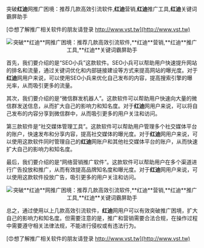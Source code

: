 突破**红迪**网推广困境：推荐几款高效引流软件,**红迪**营销,**红迪**推广工具,**红迪**关键词霸屏助手

[😍想了解推广相关软件的朋友请登录 http://www.vst.tw](http://www.vst.tw)

 <center><img src="https://vst.tw/MP4/tuiguang/png/1.png" alt="突破**红迪**网推广困境：推荐几款高效引流软件,**红迪**营销,**红迪**推广工具,**红迪**关键词霸屏助手"></center>

首先，我们要介绍的是“SEO小兵”这款软件。SEO小兵可以帮助用户快速提升网站的排名和流量，通过关键词优化和内部链接建设等方式来提高网站的曝光度。对于**红迪**网用户来说，可以使用SEO小兵来优化自己发布的内容，提高搜索引擎的曝光率，从而吸引更多的流量。

其次，我们要介绍的是“微信群发机器人”。这款软件可以帮助用户快速向大量的微信群发送信息，从而扩大自己的影响力和知名度。对于**红迪**网用户来说，可以将自己发布的内容分享到微信群中，从而吸引更多的用户关注和访问。

第三款软件是“社交媒体管理工具”。这款软件可以帮助用户管理多个社交媒体平台的账户，快速发布和分享内容，提高社交媒体的曝光度。对于**红迪**网用户来说，可以使用这款软件同时管理自己的**红迪**网账户和其他社交媒体平台的账户，从而快速扩大自己的影响力和知名度。

最后，我们要介绍的是“网络营销推广软件”。这款软件可以帮助用户在多个渠道进行广告投放和推广，从而有效提高品牌知名度和曝光度。对于**红迪**网用户来说，可以使用这款软件投放广告，吸引更多的用户关注和访问。

 <center><img src="https://vst.tw/MP4/tuiguang/png/3.png" alt="突破**红迪**网推广困境：推荐几款高效引流软件,**红迪**营销,**红迪**推广工具,**红迪**关键词霸屏助手"></center>

总之，通过使用以上几款高效引流软件，**红迪**网用户可以有效突破推广困境，扩大自己的影响力和知名度。但需要注意的是，推广和营销需要合法合规，在操作过程中需要遵守相关法律法规，不能进行侵权或有违法行为。

[😍想了解推广相关软件的朋友请登录 http://www.vst.tw](http://www.vst.tw)



